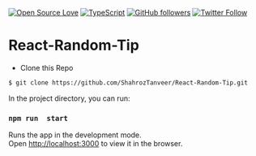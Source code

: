 [![Open Source Love](https://badges.frapsoft.com/os/v1/open-source.png?v=103)](https://github.com/ellerbrock/open-source-badges/)
[![TypeScript](https://badges.frapsoft.com/typescript/love/typescript.png?v=101)](https://github.com/ellerbrock/typescript-badges/)
[![GitHub followers](https://img.shields.io/github/followers/ShahrozTanveer.svg?style=social&label=Follow)](https://github.com/ShahrozTanveer)
[![Twitter Follow](https://img.shields.io/twitter/follow/saadtanveer3121.svg?style=social)](https://twitter.com/saadtanveer3121)
# React-Random-Tip

* Clone this Repo
```bash
$ git clone https://github.com/ShahrozTanveer/React-Random-Tip.git
```

In the project directory, you can run:

### `npm run  start`

Runs the app in the development mode.<br />
Open [http://localhost:3000](http://localhost:3000) to view it in the browser.
